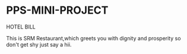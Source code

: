 # PPS-MINI-PROJECT
HOTEL BILL

This is SRM Restaurant,which greets you with dignity and prosperity so don't get shy just say a hii.

